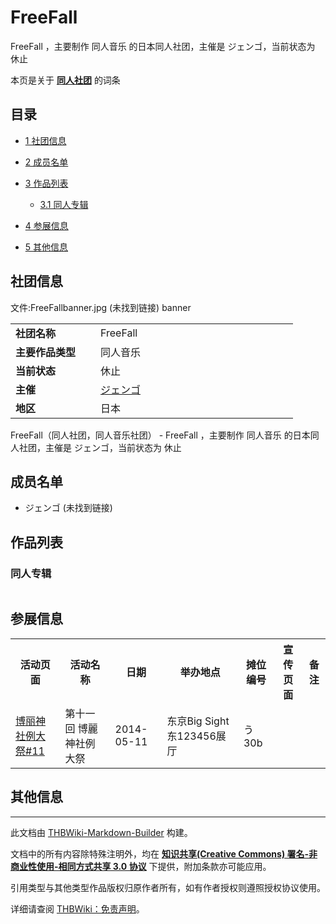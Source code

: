 # FreeFall

<!-- source html: G:\repos\THBWiki-Markdown-Builder\THBWikiMarkdown\Temp\main\3\3b\ns0%3AFreeFall.html -->

FreeFall ，主要制作 同人音乐 的日本同人社团，主催是 ジェンゴ，当前状态为 休止

本页是关于 **[同人社团](./同人社团.md#同人社团)** 的词条

## 目录

- [1 社团信息](#社团信息)
- [2 成员名单](#成员名单)
- [3 作品列表](#作品列表)

  - [3.1 同人专辑](#同人专辑)



- [4 参展信息](#参展信息)
- [5 其他信息](#其他信息)





## 社团信息
文件:FreeFallbanner.jpg (未找到链接)  banner

<table><tbody><tr><td style="width:120px"><b>社团名称</b></td><td style="min-width:300px"> FreeFall </td></tr><tr><td><b>主要作品类型</b></td><td>同人音乐</td></tr><tr><td><b>当前状态</b></td><td>休止</td></tr><tr><td><b>主催</b></td><td> <a href="/index.php?title=%E3%82%B8%E3%82%A7%E3%83%B3%E3%82%B4&amp;action=edit&amp;redlink=1" class="new" title="ジェンゴ（页面不存在）">ジェンゴ</a> </td></tr><tr><td><b>地区</b></td><td>日本</td></tr></tbody></table>

FreeFall（同人社团，同人音乐社团） - FreeFall ，主要制作 同人音乐 的日本同人社团，主催是 ジェンゴ，当前状态为 休止

## 成员名单
- ジェンゴ (未找到链接)


## 作品列表

### 同人专辑

<table><style data-mw-deduplicate="TemplateStyles:r686458">.mw-parser-output .simple_work{display:grid;min-height:calc(120px + 0.5rem);grid-template-columns:calc(120px + 0.5rem)1fr;grid-template-rows:auto 1fr;grid-template-areas:"cover title""cover props";overflow:hidden}.mw-parser-output .simple_work-cover{grid-area:cover;align-self:center;justify-self:center;overflow:hidden;max-width:100%;max-height:100%;padding:0.25rem;word-break:break-all}.mw-parser-output .simple_work-cover a.new{display:block;text-align:center;padding:0.25rem}.mw-parser-output .simple_work-title{grid-area:title;margin-top:0.25rem;padding-left:0.25rem;font-weight:bold}.mw-parser-output .simple_work-props{grid-area:props;padding-left:0.25rem}.mw-parser-output .simple_work-prop{margin:0.125rem 0}</style></table>



## 参展信息

<table><tbody><tr><th class="活动页面">活动页面</th><th class="活动名称">活动名称</th><th class="日期">日期</th><th class="举办地点">举办地点</th><th class="摊位编号">摊位编号</th><th class="宣传页面">宣传页面</th><th class="备注">备注</th></tr><tr data-row-number="1" class="row-odd"><td class="活动页面 smwtype_wpg"><span class="smw-subobject-entity"><a href="/%E5%8D%9A%E4%B8%BD%E7%A5%9E%E7%A4%BE%E4%BE%8B%E5%A4%A7%E7%A5%AD#11" title="博丽神社例大祭">博丽神社例大祭#11</a></span></td><td class="活动名称 smwtype_txt">第十一回 博麗神社例大祭</td><td class="日期 smwtype_dat" data-sort-value="2456788.5">2014-05-11</td><td class="举办地点 smwtype_txt">东京Big Sight 东123456展厅</td><td class="摊位编号 smwtype_txt">う30b</td><td class="宣传页面 smwtype_lin"></td><td class="备注 smwtype_txt"></td></tr></tbody></table>



## 其他信息




---

此文档由 [THBWiki-Markdown-Builder](https://github.com/Delsin-Yu/THBWiki-Markdown-Builder) 构建。

文档中的所有内容除特殊注明外，均在 [**知识共享(Creative Commons) 署名-非商业性使用-相同方式共享 3.0 协议**](https://creativecommons.org/licenses/by-sa/3.0/deed.zh-hans) 下提供，附加条款亦可能应用。

引用类型与其他类型作品版权归原作者所有，如有作者授权则遵照授权协议使用。

详细请查阅 [THBWiki：免责声明](https://thbwiki.cc/THBWiki:%E5%85%8D%E8%B4%A3%E5%A3%B0%E6%98%8E)。

